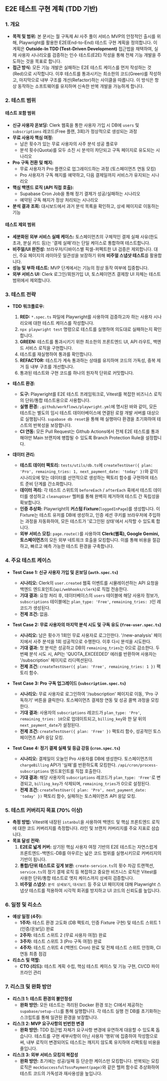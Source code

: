 ## E2E 테스트 구현 계획 (TDD 기반)

### 1. 개요

-   **목적 및 범위:** 본 문서는 월 구독제 AI 사주 풀이 서비스 MVP의 안정적인 출시를 위해, Playwright를 활용한 E2E(End-to-End) 테스트 구현 계획을 정의합니다. 이 계획은 **Outside-In TDD (Test-Driven Development)** 접근법을 채택하여, 실제 사용자 시나리오를 검증하는 인수 테스트(E2E) 작성을 통해 전체 기능 개발을 주도하는 것을 목표로 합니다.
-   **접근 방식:** 모든 기능 개발은 실패하는 E2E 테스트 케이스를 먼저 작성하는 것(Red)으로 시작합니다. 이후 테스트를 통과시키는 최소한의 코드(Green)를 작성하고, 마지막으로 내부 구조를 개선(Refactor)하는 사이클을 따릅니다. 이 방식은 항상 동작하는 소프트웨어를 유지하며 신속한 반복 개발을 가능하게 합니다.

### 2. 테스트 범위

#### 테스트 포함 범위
-   **신규 사용자 온보딩:** Clerk 웹훅을 통한 사용자 가입 시 DB에 `users` 및 `subscriptions` 레코드(Free 플랜, 3회)가 정상적으로 생성되는 과정
-   **무료 사용자 핵심 여정:**
    -   남은 횟수가 있는 무료 사용자의 사주 분석 성공 플로우
    -   분석 횟수(Quota)를 모두 소진 시 분석이 차단되고 구독 페이지로 유도되는 시나리오
-   **Pro 구독 전환 및 해지:**
    -   무료 사용자가 Pro 플랜으로 업그레이드하는 과정 (토스페이먼츠 연동 모킹)
    -   Pro 사용자가 구독 해지를 예약하고, 다음 결제일까지 서비스가 유지되는 시나리오
-   **핵심 백엔드 로직 (API 직접 호출):**
    -   Supabase Cron Job을 통해 정기 결제가 성공/실패하는 시나리오
    -   예약된 구독 해지가 정상 처리되는 시나리오
-   **분석 결과 조회:** 대시보드에서 과거 분석 목록을 확인하고, 상세 페이지로 이동하는 기능

#### 테스트 제외 범위
-   **세분화된 외부 서비스 실패 케이스:** 토스페이먼츠의 구체적인 결제 실패 사유(한도 초과, 분실 카드 등)는 '결제 실패'라는 단일 케이스로 통합하여 테스트합니다.
-   **비주얼/UI 완전성:** 브라우저/디바이스별 픽셀-퍼펙트한 UI 검증은 제외합니다. 대신, 주요 페이지의 레이아웃 일관성을 보장하기 위해 **비주얼 스냅샷 테스트**를 활용합니다.
-   **성능 및 부하 테스트:** MVP 단계에서는 기능의 정상 동작 여부에 집중합니다.
-   **외부 서비스 UI:** Clerk 로그인/회원가입 UI, 토스페이먼츠 결제창 UI 자체는 테스트 범위에서 제외합니다.

### 3. 테스트 전략

-   **TDD 워크플로우:**
    1.  **RED:** `*.spec.ts` 파일에 Playwright를 사용하여 검증하고자 하는 사용자 시나리오에 대한 테스트 케이스를 작성합니다.
    2.  `npx playwright test` 명령으로 테스트를 실행하여 의도대로 실패하는지 확인합니다.
    3.  **GREEN:** 테스트를 통과시키기 위한 최소한의 프론트엔드 UI, API 라우트, 백엔드 서비스 로직을 구현합니다.
    4.  테스트를 재실행하여 통과를 확인합니다.
    5.  **REFACTOR:** 테스트가 계속 통과하는 상태를 유지하며 코드의 가독성, 중복 제거 등 내부 구조를 개선합니다.
    6.  통과된 테스트와 구현 코드를 하나의 원자적 단위로 커밋합니다.

-   **테스트 환경:**
    -   **도구:** Playwright를 E2E 테스트 프레임워크로, Vitest를 복잡한 비즈니스 로직의 단위/통합 테스트용으로 사용합니다.
    -   **실행 환경:** `.github/workflows/playwright.yml`에 명시된 바와 같이, 모든 테스트는 별도의 임시 테스트 데이터베이스에 연결된 로컬 개발 서버를 대상으로 실행됩니다. `supabase db reset`을 통해 매 실행마다 환경을 초기화하여 테스트의 반복성을 보장합니다.
    -   **CI 연동:** 모든 Pull Request는 Github Actions에서 전체 E2E 테스트를 통과해야만 Main 브랜치에 병합될 수 있도록 Branch Protection Rule을 설정합니다.

-   **데이터 관리:**
    -   **테스트 데이터 팩토리:** `tests/utils/db.ts`에 `createTestUser({ plan: 'Pro', remaining_tries: 1, next_payment_date: 'today' })`와 같이 시나리오에 맞는 데이터를 선언적으로 생성하는 팩토리 함수를 구현하여 테스트 준비 단계를 간소화합니다.
    -   **데이터 격리:** 각 테스트 스위트의 `beforeEach` / `afterEach` 훅에서 테스트 데이터를 생성하고 `cleanupUser` 헬퍼를 통해 완벽히 제거하여 테스트 간 독립성을 확보합니다.
    -   **인증 추상화:** Playwright의 **커스텀 Fixture**(`loggedInPage`)를 생성합니다. 이 Fixture는 테스트 유저를 DB에 생성하고, 인증 세션 쿠키를 브라우저에 주입하는 과정을 자동화하여, 모든 테스트가 '로그인된 상태'에서 시작할 수 있도록 합니다.
    -   **외부 서비스 모킹:** `page.route()`를 사용하여 **Clerk(웹훅), Google Gemini, 토스페이먼츠**의 모든 외부 네트워크 호출을 모킹합니다. 이를 통해 비용을 절감하고, 빠르고 예측 가능한 테스트 환경을 구축합니다.

### 4. 주요 테스트 케이스

-   **Test Case 1: 신규 사용자 가입 및 온보딩 (`auth.spec.ts`)**
    -   **시나리오:** Clerk의 `user.created` 웹훅 이벤트를 시뮬레이션하는 API 요청을 백엔드 엔드포인트(`api/webhooks/clerk`)로 직접 전송한다.
    -   **기대 결과:** 요청 처리 후, 데이터베이스의 `users` 테이블에 해당 사용자 정보가, `subscriptions` 테이블에는 `plan_type: 'Free'`, `remaining_tries: 3`인 레코드가 생성된다.
    -   **전제 조건:** 없음.

-   **Test Case 2: 무료 사용자의 마지막 분석 시도 및 구독 유도 (`free-user.spec.ts`)**
    -   **시나리오:** 남은 횟수가 1회인 무료 사용자로 로그인한다. '/new-analysis' 페이지에서 사주 분석을 1회 성공적으로 수행한다. 이후 다시 분석을 시도한다.
    -   **기대 결과:** 첫 분석은 성공하고 DB의 `remaining_tries`는 0으로 감소한다. 두 번째 분석 시도 시, API는 'QUOTA_EXCEEDED' 에러를 반환하며 사용자는 '/subscription' 페이지로 리디렉션된다.
    -   **전제 조건:** `createTestUser({ plan: 'Free', remaining_tries: 1 })` 팩토리 함수.

-   **Test Case 3: Pro 구독 업그레이드 (`subscription.spec.ts`)**
    -   **시나리오:** 무료 사용자로 로그인하여 '/subscription' 페이지로 이동, 'Pro 구독하기' 버튼을 클릭한다. 토스페이먼츠 결제창 연동 및 성공 콜백 과정을 모킹한다.
    -   **기대 결과:** 사용자의 `subscriptions` 레코드가 `plan_type: 'Pro'`, `remaining_tries: 10`으로 업데이트되고, `billing_key`와 한 달 뒤의 `next_payment_date`가 설정된다.
    -   **전제 조건:** `createTestUser({ plan: 'Free' })` 팩토리 함수, 성공적인 토스페이먼츠 API 응답 모킹.

-   **Test Case 4: 정기 결제 실패 및 등급 강등 (`cron.spec.ts`)**
    -   **시나리오:** 결제일이 오늘인 Pro 사용자를 DB에 생성한다. 토스페이먼츠의 `chargeBilling` API가 '실패'를 반환하도록 모킹한다. `/api/cron/process-subscriptions` 엔드포인트를 직접 호출한다.
    -   **기대 결과:** 해당 사용자의 `subscriptions` 레코드가 `plan_type: 'Free'`로 변경되고, `billing_key`가 삭제되며, `remaining_tries`가 0으로 설정된다.
    -   **전제 조건:** `createTestUser({ plan: 'Pro', next_payment_date: 'today' })` 팩토리 함수, 실패하는 토스페이먼츠 API 응답 모킹.

### 5. 테스트 커버리지 목표 (70% 이상)

-   **측정 방법:** Vitest에 내장된 `istanbul`을 사용하여 백엔드 및 핵심 프론트엔드 로직에 대한 코드 커버리지를 측정합니다. 라인 및 브랜치 커버리지를 주요 지표로 삼습니다.
-   **목표 달성 전략:**
    1.  **E2E로 넓게 커버:** 상기된 핵심 사용자 여정 기반의 E2E 테스트는 자연스럽게 프론트엔드-백엔드-DB를 아우르는 넓은 코드 범위를 실행시키므로 커버리지의 기반이 됩니다.
    2.  **통합/단위 테스트로 깊게 보완:** `create-service.ts`의 횟수 차감 트랜잭션, `service.ts`의 정기 결제 로직 등 복잡하고 중요한 비즈니스 로직은 Vitest를 사용한 단위/통합 테스트로 엣지 케이스까지 상세히 검증합니다.
    3.  **비주얼 스냅샷:** `분석 상세보기`, `대시보드` 등 주요 UI 페이지에 대해 Playwright 스냅샷 테스트를 적용하여 시각적 회귀를 방지하고 UI 코드의 신뢰도를 높입니다.

### 6. 일정 및 리소스

-   **예상 일정 (4주):**
    -   **1주차:** 테스트 환경 고도화 (DB 팩토리, 인증 Fixture 구현) 및 테스트 스위트 1 (인증/온보딩) 완료
    -   **2주차:** 테스트 스위트 2 (무료 사용자 여정) 완료
    -   **3주차:** 테스트 스위트 3 (Pro 구독 여정) 완료
    -   **4주차:** 테스트 스위트 4 (백엔드 Cron) 완료 및 전체 테스트 스위트 안정화, CI 연동 최종 점검
-   **리소스 및 역할:**
    -   **CTO (리드):** 테스트 계획 수립, 핵심 테스트 케이스 및 기능 구현, CI/CD 파이프라인 관리

### 7. 리스크 및 완화 방안

-   **리스크 1: 테스트 환경의 불안정성**
    -   **완화 방안:** 모든 테스트는 격리된 Docker 환경 또는 CI에서 제공하는 `supabase/setup-cli`를 통해 실행합니다. 각 테스트 실행 전 DB를 초기화하는 스크립트를 통해 일관된 환경을 보장합니다.
-   **리스크 2: MVP 요구사항의 빈번한 변경**
    -   **완화 방안:** TDD 접근법 자체가 요구사항 변경에 유연하게 대응할 수 있도록 돕습니다. 테스트를 구현 세부사항이 아닌 사용자 '행위'에 집중하여 작성함으로써, 내부 로직이 변경되어도 테스트는 깨지지 않도록 유지하여 리팩토링 비용을 줄입니다.
-   **리스크 3: 외부 서비스 모킹의 복잡성**
    -   **완화 방안:** 초기에는 성공/실패 등 단순한 케이스만 모킹합니다. 반복되는 모킹 로직은 `mockSuccessfulTossPayment(page)`와 같은 헬퍼 함수로 추상화하여 테스트 코드의 가독성과 재사용성을 높입니다.